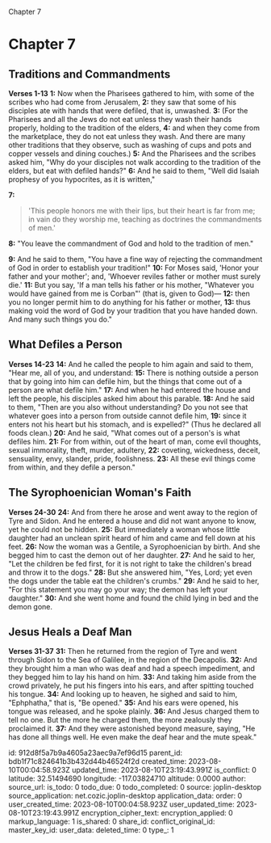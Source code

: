 Chapter 7

# Chapter 7
## Traditions and Commandments
**Verses 1-13**
**1:** Now when the Pharisees gathered to him, with some of the scribes who had come from Jerusalem,
**2:** they saw that some of his disciples ate with hands that were defiled, that is, unwashed.
**3:** (For the Pharisees and all the Jews do not eat unless they wash their hands properly, holding to the tradition of the elders,
**4:** and when they come from the marketplace, they do not eat unless they wash. And there are many other traditions that they observe, such as washing of cups and pots and copper vessels and dining couches.) 
**5:** And the Pharisees and the scribes asked him, "Why do your disciples not walk according to the tradition of the elders, but eat with defiled hands?"
**6:** And he said to them, "Well did Isaiah prophesy of you hypocrites, as it is written,"

**7:**
> 'This people honors me with their lips,
> but their heart is far from me;
> in vain do they worship me,
> teaching as doctrines the commandments of men.'

**8:** "You leave the commandment of God and hold to the tradition of men."

**9:** And he said to them, "You have a fine way of rejecting the commandment of God in order to establish your tradition!"
**10:** For Moses said, 'Honor your father and your mother'; and, 'Whoever reviles father or mother must surely die.'
**11:** But you say, 'If a man tells his father or his mother, "Whatever you would have gained from me is Corban"' (that is, given to God)—
**12:** then you no longer permit him to do anything for his father or mother,
**13:** thus making void the word of God by your tradition that you have handed down. And many such things you do."

## What Defiles a Person
**Verses 14-23**
**14:** And he called the people to him again and said to them, "Hear me, all of you, and understand:
**15:** There is nothing outside a person that by going into him can defile him, but the things that come out of a person are what defile him."
**17:** And when he had entered the house and left the people, his disciples asked him about this parable.
**18:** And he said to them, "Then are you also without understanding? Do you not see that whatever goes into a person from outside cannot defile him,
**19:** since it enters not his heart but his stomach, and is expelled?" (Thus he declared all foods clean.)
**20:** And he said, "What comes out of a person's is what defiles him.
**21:** For from within, out of the heart of man, come evil thoughts, sexual immorality, theft, murder, adultery,
**22:** coveting, wickedness, deceit, sensuality, envy, slander, pride, foolishness.
**23:** All these evil things come from within, and they defile a person."

## The Syrophoenician Woman's Faith
**Verses 24-30**
**24:** And from there he arose and went away to the region of Tyre and Sidon. And he entered a house and did not want anyone to know, yet he could not be hidden.
**25:** But immediately a woman whose little daughter had an unclean spirit heard of him and came and fell down at his feet.
**26:** Now the woman was a Gentile, a Syrophoenician by birth. And she begged him to cast the demon out of her daughter.
**27:** And he said to her, "Let the children be fed first, for it is not right to take the children's bread and throw it to the dogs."
**28:** But she answered him, "Yes, Lord; yet even the dogs under the table eat the children's crumbs."
**29:** And he said to her, "For this statement you may go your way; the demon has left your daughter."
**30:** And she went home and found the child lying in bed and the demon gone.

## Jesus Heals a Deaf Man
**Verses 31-37**
**31:** Then he returned from the region of Tyre and went through Sidon to the Sea of Galilee, in the region of the Decapolis.
**32:** And they brought him a man who was deaf and had a speech impediment, and they begged him to lay his hand on him.
**33:** And taking him aside from the crowd privately, he put his fingers into his ears, and after spitting touched his tongue.
**34:** And looking up to heaven, he sighed and said to him, "Ephphatha," that is, "Be opened."
**35:** And his ears were opened, his tongue was released, and he spoke plainly.
**36:** And Jesus charged them to tell no one. But the more he charged them, the more zealously they proclaimed it.
**37:** And they were astonished beyond measure, saying, "He has done all things well. He even make the deaf hear and the mute speak."

id: 912d8f5a7b9a4605a23aec9a7ef96d15
parent_id: bdb1f71c824641b3b432d44b46524f2d
created_time: 2023-08-10T00:04:58.923Z
updated_time: 2023-08-10T23:19:43.991Z
is_conflict: 0
latitude: 32.51494690
longitude: -117.03824710
altitude: 0.0000
author: 
source_url: 
is_todo: 0
todo_due: 0
todo_completed: 0
source: joplin-desktop
source_application: net.cozic.joplin-desktop
application_data: 
order: 0
user_created_time: 2023-08-10T00:04:58.923Z
user_updated_time: 2023-08-10T23:19:43.991Z
encryption_cipher_text: 
encryption_applied: 0
markup_language: 1
is_shared: 0
share_id: 
conflict_original_id: 
master_key_id: 
user_data: 
deleted_time: 0
type_: 1